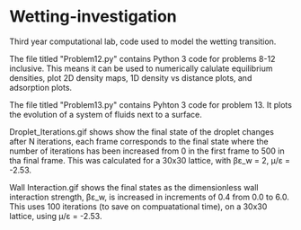 # Wetting-investigation
Third year computational lab, code used to model the wetting transition.

The file titled "Problem12.py" contains Python 3 code for problems 8-12 inclusive. 
This means it can be used to numerically calulate equilibrium densities, plot 2D density maps, 1D density vs distance plots, and adsorption plots.

The file titled "Problem13.py" contains Pyhton 3 code for problem 13. 
It plots the evolution of a system of fluids next to a surface. 

Droplet_Iterations.gif shows show the final state of the droplet changes after N iterations, each frame corresponds to the final state where the number of iterations has been increased from 0 in the first frame to 500 in tha final frame. This was calculated for a 30x30 lattice, with βε_w = 2, μ/ε = -2.53.

Wall Interaction.gif shows the final states as the dimensionless wall interaction strength, βε_w, is increased in increments of 0.4 from 0.0 to 6.0. This uses 100 iterations (to save on compuatational time), on a 30x30 lattice, using μ/ε = -2.53.
